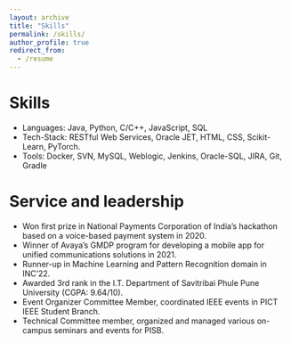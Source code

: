```yaml
---
layout: archive
title: "Skills"
permalink: /skills/
author_profile: true
redirect_from:
  - /resume
---
```



Skills
======
* Languages: Java, Python, C/C++, JavaScript, SQL
* Tech-Stack: RESTful Web Services, Oracle JET, HTML, CSS, Scikit-Learn, PyTorch.
* Tools: Docker, SVN, MySQL, Weblogic, Jenkins, Oracle-SQL, JIRA, Git, Gradle


Service and leadership
======
* Won first prize in National Payments Corporation of India’s hackathon based on a voice-based payment system in 2020.
* Winner of Avaya’s GMDP program for developing a mobile app for unified communications solutions in 2021.
* Runner-up in Machine Learning and Pattern Recognition domain in INC’22.
* Awarded 3rd rank in the I.T. Department of Savitribai Phule Pune University (CGPA: 9.64/10).
* Event Organizer Committee Member, coordinated IEEE events in PICT IEEE Student Branch.
* Technical Committee member, organized and managed various on-campus seminars and events for PISB.  
